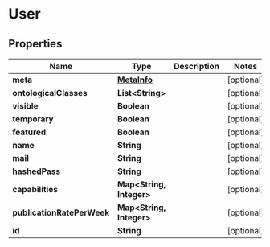 
# User

## Properties
Name | Type | Description | Notes
------------ | ------------- | ------------- | -------------
**meta** | [**MetaInfo**](MetaInfo.md) |  |  [optional]
**ontologicalClasses** | **List&lt;String&gt;** |  |  [optional]
**visible** | **Boolean** |  |  [optional]
**temporary** | **Boolean** |  |  [optional]
**featured** | **Boolean** |  |  [optional]
**name** | **String** |  |  [optional]
**mail** | **String** |  |  [optional]
**hashedPass** | **String** |  |  [optional]
**capabilities** | **Map&lt;String, Integer&gt;** |  |  [optional]
**publicationRatePerWeek** | **Map&lt;String, Integer&gt;** |  |  [optional]
**id** | **String** |  |  [optional]



